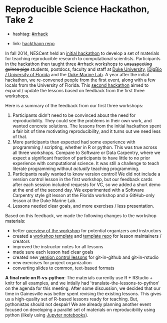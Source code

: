 # Reproducible Science Hackathon, Take 2

  * hashtag: [#rrhack](https://twitter.com/hashtag/rrhack)

  * link: [hackthaon repo](https://github.com/Reproducible-Science-Curriculum/Reproducible-Science-Hackathon-Dec-09-2015)

In fall 2014, NESCent held an [initial hackathon] to develop a set of materials for teaching reproducible research to computational scientists. Participants in the hackathon then taught three #rrhack workshops to ~~unsuspecting guinea pigs~~ students, postdocs, faculty and staff at [Duke University], [iDigBio / University of Florida] and the [Duke Marine Lab]. A year after the initial hackathon, we re-convened people from the first event, along with a few locals from the University of Florida. This [second hackathon] aimed to expand / update the lessons based on feedback from the first three workshops.  

Here is a summary of the feedback from our first three workshops:

1. Participants didn't need to be convinced about the need for reproducibility. They could see the problems in their own work, and wanted concrete solutions. The lessons from the initial hackathon spent a fair bit of time motivating reproducibility, and it turns out we need less of that.
2. More participants than expected had some experience with programming / scripting, whether in R or python. This was true across all three workshops. Compare to Software or Data Carpentry, where we expect a significant fraction of participants to have little to no prior experience with computational science. It was still a challenge to teach literate programming without *actually* teaching programming.
3. Participants really wanted to know version control! We did not include a version control lesson in the  first workshop, but our feedback cards after each session included requests for VC, so we added a short demo at the end of the second day. We experimented with a Software Carpentry style git lesson at the Florida workshop and a GitHub-only lesson at the Duke Marine Lab.  
4. Lessons needed clear goals, and more exercises / less presentation.

Based on this feedback, we made the following changes to the workshop materials:

* better [overview of the workshop] for potential organizers and instructors
* created a [workshop template] and [template repo] for lesson maintainers / creators
* improved the instructor notes for all lessons
* made sure each lesson had clear goals
* created new [version control lessons] for git-in-github and git-in-rstudio
* new exercises for project organization
* converting slides to common, text-based formats

**A final note on R-vs-python**: The materials currently use R + RStudio + knitr for all examples, and we intially had  'translate-the-lessons-to-python' on the agenda for this meeting. After some discussion, we decided that our time in Gainesville was better spent revising the existing lessons. This gives us a high-quality set of R-based lessons ready for teaching. But, pythonistas should not despair! We are already planning another event focused on developing a parallel set of materials on reproducibility using python (likely using [Jupyter notebooks]).

[initial hackathon]: (https://github.com/Reproducible-Science-Curriculum/Reproducible-Science-Hackathon-Dec-09-2015)
[Duke University]: (http://reproducible-science-curriculum.github.io/2015-05-14-reproducible-science-duke/)
[iDigBio / University of Florida]: (http://reproducible-science-curriculum.github.io/2015-06-01-reproducible-science-idigbio/)
[Duke Marine Lab]: (http://reproducible-science-curriculum.github.io/2015-09-24-reproducible-science-duml/)
[second hackathon]: (https://github.com/Reproducible-Science-Curriculum/Reproducible-Science-Hackathon-Dec-09-2015)
[overview of the workshop]: (https://github.com/Reproducible-Science-Curriculum/workshop-planning/blob/master/workshopOverview.md)
[workshop template]: (https://github.com/Reproducible-Science-Curriculum/workshop-planning/blob/master/moduleTemplate.md)
[template repo]: (https://github.com/Reproducible-Science-Curriculum/template-module)
[version control lessons]: (https://github.com/Reproducible-Science-Curriculum/rr-version-control)
[Jupyter notebooks]: (http://jupyter.org/)
